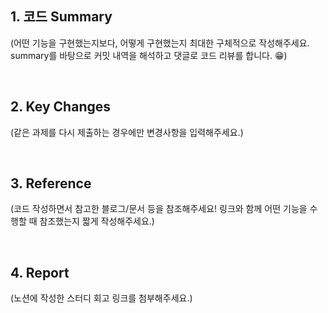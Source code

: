 ## 1. 코드 Summary
(어떤 기능을 구현했는지보다, 어떻게 구현했는지 최대한 구체적으로 작성해주세요. summary를 바탕으로
커밋 내역을 해석하고 댓글로 코드 리뷰를 합니다. 😁)

<br/>

## 2. Key Changes 
(같은 과제를 다시 제출하는 경우에만 변경사항을 입력해주세요.)

<br/>

## 3. Reference
(코드 작성하면서 참고한 블로그/문서 등을 참조해주세요! 링크와 함께 어떤 기능을 수행할 때 참조했는지 짧게
작성해주세요.)

<br/>

## 4. Report
(노션에 작성한 스터디 회고 링크를 첨부해주세요.)